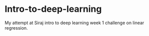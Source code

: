 # Intro-to-deep-learning

My attempt at Siraj intro to deep learning week 1 challenge on linear regression.
